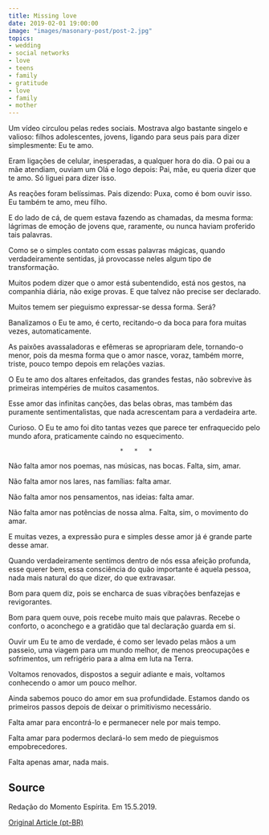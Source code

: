 ```yaml
---
title: Missing love
date: 2019-02-01 19:00:00
image: "images/masonary-post/post-2.jpg"
topics: 
- wedding
- social networks
- love
- teens
- family
- gratitude
- love
- family
- mother
---
```


Um vídeo circulou pelas redes sociais. Mostrava algo bastante singelo e
valioso: filhos adolescentes, jovens, ligando para seus pais para dizer
simplesmente: Eu te amo.

Eram ligações de celular, inesperadas, a qualquer hora do dia. O pai ou a mãe
atendiam, ouviam um Olá e logo depois: Pai, mãe, eu queria dizer que te amo. Só
liguei para dizer isso.

As reações foram belíssimas. Pais dizendo: Puxa, como é bom ouvir isso. Eu
também te amo, meu filho.

E do lado de cá, de quem estava fazendo as chamadas, da mesma forma: lágrimas
de emoção de jovens que, raramente, ou nunca haviam proferido tais palavras.

Como se o simples contato com essas palavras mágicas, quando verdadeiramente
sentidas, já provocasse neles algum tipo de transformação.

Muitos podem dizer que o amor está subentendido, está nos gestos, na companhia
diária, não exige provas. E que talvez não precise ser declarado.

Muitos temem ser pieguismo expressar-se dessa forma. Será?

Banalizamos o Eu te amo, é certo, recitando-o da boca para fora muitas vezes,
automaticamente.

As paixões avassaladoras e efêmeras se apropriaram dele, tornando-o menor, pois
da mesma forma que o amor nasce, voraz, também morre, triste, pouco tempo
depois em relações vazias.

O Eu te amo dos altares enfeitados, das grandes festas, não sobrevive às
primeiras intempéries de muitos casamentos.

Esse amor das infinitas canções, das belas obras, mas também das puramente
sentimentalistas, que nada acrescentam para a verdadeira arte.

Curioso. O Eu te amo foi dito tantas vezes que parece ter enfraquecido pelo
mundo afora, praticamente caindo no esquecimento.

                                   *   *   *

Não falta amor nos poemas, nas músicas, nas bocas. Falta, sim, amar.

Não falta amor nos lares, nas famílias: falta amar.

Não falta amor nos pensamentos, nas ideias: falta amar.

Não falta amor nas potências de nossa alma. Falta, sim, o movimento do amar.

E muitas vezes, a expressão pura e simples desse amor já é grande parte desse
amar.

Quando verdadeiramente sentimos dentro de nós essa afeição profunda, esse
querer bem, essa consciência do quão importante é aquela pessoa, nada mais
natural do que dizer, do que extravasar.

Bom para quem diz, pois se encharca de suas vibrações benfazejas e
revigorantes.

Bom para quem ouve, pois recebe muito mais que palavras. Recebe o conforto, o
aconchego e a gratidão que tal declaração guarda em si.

Ouvir um Eu te amo de verdade, é como ser levado pelas mãos a um passeio, uma
viagem para um mundo melhor, de menos preocupações e sofrimentos, um refrigério
para a alma em luta na Terra.

Voltamos renovados, dispostos a seguir adiante e mais, voltamos conhecendo o
amor um pouco melhor.

Ainda sabemos pouco do amor em sua profundidade. Estamos dando os primeiros
passos depois de deixar o primitivismo necessário.

Falta amar para encontrá-lo e permanecer nele por mais tempo.

Falta amar para podermos declará-lo sem medo de pieguismos empobrecedores.

Falta apenas amar, nada mais.

## Source
Redação do Momento Espírita.
Em 15.5.2019.


[Original Article (pt-BR)](http://momento.com.br/pt/ler_texto.php?id=5739)
